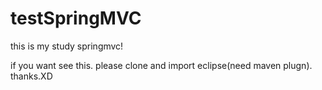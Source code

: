 # testSpringMVC
this is my study springmvc!<p/>
if you want see this. please clone and import eclipse(need maven plugn). thanks.XD
